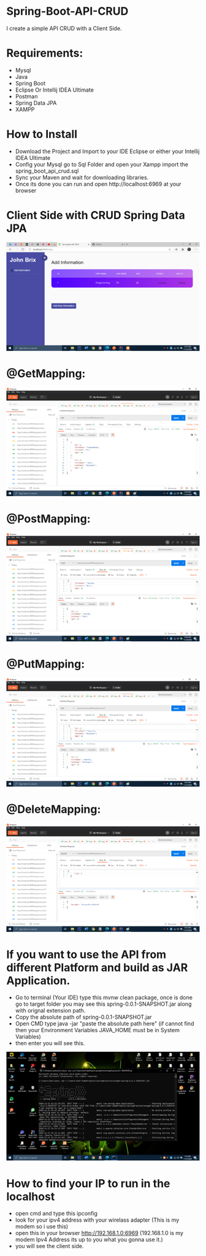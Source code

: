 # Spring-Boot-API-CRUD
I create a simple API CRUD with a Client Side.

<h1>Requirements: </h1>

- Mysql
- Java
- Spring Boot
- Eclipse Or Intellij IDEA Ultimate
- Postman
- Spring Data JPA
- XAMPP

<h1> How to Install </h1>

- Download the Project and Import to your IDE Eclipse or either your Intellij IDEA Ultimate
- Config your Mysql go to Sql Folder and open your Xampp import the spring_boot_api_crud.sql
- Sync your Maven and wait for downloading libraries.
- Once its done you can run and open http://localhost:6969 at your browser

<h1>Client Side with CRUD Spring Data JPA </h1>

<img src="screenshot/1.png">

<h1>@GetMapping: </h1>

<img src="screenshot/2_get.png">

<h1>@PostMapping: </h1>

<img src="screenshot/3_created.png">


<h1>@PutMapping: </h1>

<img src="screenshot/4_updated.png">

<h1>@DeleteMapping: </h1>

<img src="screenshot/5_deleted.png">

<h1>If you want to use the API from different Platform and build as JAR Application.</h1>

- Go to terminal (Your IDE) type this mvnw clean package, once is done go to target folder you may see this spring-0.0.1-SNAPSHOT.jar along with orignal extension path.
- Copy the absolute path of spring-0.0.1-SNAPSHOT.jar
- Open CMD type java -jar "paste the absolute path here" (if cannot find then your Environment Variables JAVA_HOME must be in System Variables)
- then enter you will see this.

<img src="screenshot/6.png">

<h1> How to find your IP to run in the localhost</h1>

- open cmd and type this ipconfig
- look for your ipv4 address with your wirelass adapter (This is my modem so i use this)
- open this in your browser http://192.168.1.0:6969 (192.168.1.0 is my modem Ipv4 Address its up to you what you gonna use it.)
- you will see the client side.



